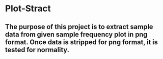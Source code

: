 # Plot-Stract
## The purpose of this project is to extract sample data from given sample frequency plot in png format. Once data is stripped for png format, it is tested for normality.
